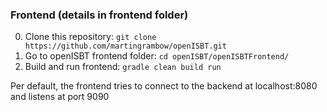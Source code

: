 ### Frontend (details in frontend folder)
0. Clone this repository: `git clone https://github.com/martingrambow/openISBT.git`
1. Go to openISBT frontend folder: `cd openISBT/openISBTFrontend/` 
2. Build and run frontend: `gradle clean build run`

Per default, the frontend tries to connect to the backend at localhost:8080 and listens at port 9090
